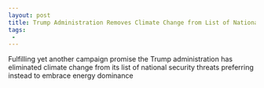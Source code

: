 ```yaml
---
layout: post
title: Trump Administration Removes Climate Change from List of National Security Threats
tags:
 -
---
```

Fulfilling yet another campaign promise the Trump administration has eliminated climate change from its list of national security threats preferring instead to embrace energy dominance
